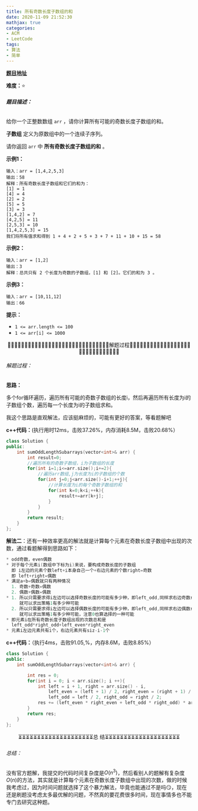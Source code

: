 ```yaml
---
title: 所有奇数长度子数组的和
date: 2020-11-09 21:52:30
mathjax: true
categories:
- ACM
- LeetCode
tags:
- 算法
- 简单
---
```


**[题目地址](https://leetcode-cn.com/problems/sum-of-all-odd-length-subarrays/)**

**难度：**⭐

###### **题目描述：**

给你一个正整数数组 `arr` ，请你计算所有可能的奇数长度子数组的和。

**子数组** 定义为原数组中的一个连续子序列。

请你返回 `arr` 中 **所有奇数长度子数组的和** 。

<!-- more -->

**示例1：**

```
输入：arr = [1,4,2,5,3]
输出：58
解释：所有奇数长度子数组和它们的和为：
[1] = 1
[4] = 4
[2] = 2
[5] = 5
[3] = 3
[1,4,2] = 7
[4,2,5] = 11
[2,5,3] = 10
[1,4,2,5,3] = 15
我们将所有值求和得到 1 + 4 + 2 + 5 + 3 + 7 + 11 + 10 + 15 = 58
```

**示例2：**

```
输入：arr = [1,2]
输出：3
解释：总共只有 2 个长度为奇数的子数组，[1] 和 [2]。它们的和为 3 。
```

**示例3：**

```
输入：arr = [10,11,12]
输出：66
```

**提示：**

- `1 <= arr.length <= 100`
- `1 <= arr[i] <= 1000`



<center>🙋‍♂️🙋‍♂️🙋‍♂️🙋‍♂️🙋‍♂️🙋‍♂️🙋‍♂️🙋‍♂️🙋‍♂️🙋‍♂️🙋‍♂️🙋‍♂️🙋‍♂️🙋‍♂️🙋‍♂️解题过程🙋‍♂️🙋‍♂️🙋‍♂️🙋‍♂️🙋‍♂️🙋‍♂️🙋‍♂️🙋‍♂️🙋‍♂️🙋‍♂️🙋‍♂️🙋‍♂️🙋‍♂️🙋‍♂️🙋‍♂️</center>

###### 解题过程：

**思路：**

多个for循环遍历，遍历所有可能的奇数子数组的长度i，然后再遍历所有长度为i的子数组个数，遍历每一个长度为i的子数组求和。

我这个思路是直观解法，应该挺麻烦的，可能有更好的答案，等看题解吧

**c++代码：**(执行用时12ms，击败37.26%，内存消耗8.5M，击败20.68%）

```c++
class Solution {
public:
    int sumOddLengthSubarrays(vector<int>& arr) {
        int result=0;
        //遍历所有的奇数子数组，i为子数组的长度
        for(int i=1;i<=arr.size();i+=2){
            //遍历arr数组,j为长度为i的子数组的个数
            for(int j=0;j<arr.size()-i+1;++j){
                //计算长度为i的每个奇数子数组的和
                for(int k=0;k<i;++k){
                    result+=arr[k+j];
                }
            }
        }
        return result;
    }
};
```

**解法二**：还有一种效率更高的解法就是计算每个元素在奇数长度子数组中出现的次数，通过看题解得到思路如下：

```cpp
* odd奇数，even偶数
* 对于每个元素i(数组中下标为i)来说，要构成奇数长度的子数组
  即 i左边的元素个数left+i本身自己一个+右边元素的个数right=奇数
  即 left+right=偶数
* 满足a+b=偶数就只有两种情况
  1. 奇数+奇数=偶数
  2. 偶数+偶数=偶数
* 1. 所以只需要求得i左边可以选择奇数长度的可能有多少种，即left_odd,同样求右边奇数right_odd
     就可以求出策略1有多少种可能
  2. 所以只需要求得i左边可以选择偶数长度的可能有多少种，即left_odd,同样求右边偶数right_odd
     就可以求出策略1有多少种可能，注意0也算选择的一种可能
* 即元素i在所有奇数长度子数组出现的次数总和是
  left_odd*right_odd+left_even*right_even
* 元素i左边元素共有i个，右边元素共有siz-i-1个
```

**c++代码：**（执行4ms，击败91.05,%，内存8.6M，击败8.85%）

```c++
class Solution {
public:
    int sumOddLengthSubarrays(vector<int>& arr) {

        int res = 0;
        for(int i = 0; i < arr.size(); i ++){
            int left = i + 1, right = arr.size() - i,
                left_even = (left + 1) / 2, right_even = (right + 1) / 2,
                left_odd = left / 2, right_odd = right / 2;
            res += (left_even * right_even + left_odd * right_odd) * arr[i];
        }
        return res;
    }
};
```



<center>⏳⏳⏳⏳⏳⏳⏳⏳⏳⏳⏳⏳⏳⏳⏳⏳⏳⏳⏳⏳总 结⏳⏳⏳⏳⏳⏳⏳⏳⏳⏳⏳⏳⏳⏳⏳⏳⏳⏳⏳⏳</center>

###### 总结：

没有官方题解，我提交的代码时间复杂度是$O(n^3)$，然后看别人的题解有复杂度$O(n)$的方法，其实就是计算每个元素在奇数长度子数组中出现的次数，做的时候我考虑过，因为时间问题就选择了这个暴力解法，毕竟也能通过不是吗😏，现在还是刷题没考虑太多最优解的问题，不然真的要花费很多时间，现在事情多也不能专门去研究这种题。